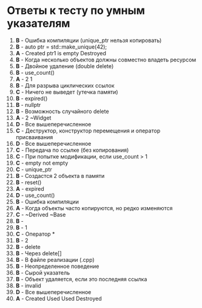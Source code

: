 # Ответы к тесту по умным указателям

1. **B** - Ошибка компиляции (unique_ptr нельзя копировать)
2. **B** - auto ptr = std::make_unique<int>(42);
3. **A** - Created ptr1 is empty Destroyed
4. **B** - Когда несколько объектов должны совместно владеть ресурсом
5. **B** - Двойное удаление (double delete)
6. **B** - use_count()
7. **A** - 2 1
8. **B** - Для разрыва циклических ссылок
9. **C** - Ничего не выведет (утечка памяти)
10. **B** - expired()
11. **B** - nullptr
12. **B** - Возможность случайного delete
13. **A** - 2 ~Widget
14. **D** - Все вышеперечисленное
15. **C** - Деструктор, конструктор перемещения и оператор присваивания
16. **D** - Все вышеперечисленное
17. **C** - Передача по ссылке (без копирования)
18. **C** - При попытке модификации, если use_count > 1
19. **C** - empty not empty
20. **C** - unique_ptr
21. **B** - Создастся 2 объекта в памяти
22. **B** - reset()
23. **A** - expired
24. **D** - use_count()
25. **B** - Ошибка компиляции
26. **A** - Когда объекты часто копируются, но редко изменяются
27. **C** - ~Derived ~Base
28. **B** - <memory>
29. **B** - 1
30. **C** - Оператор *
31. **B** - 2
32. **B** - delete
33. **B** - Через delete[]
34. **B** - В файле реализации (.cpp)
35. **B** - Неопределенное поведение
36. **B** - Сырой указатель
37. **B** - Объект удаляется, если это последняя ссылка
38. **B** - invalid
39. **D** - Все вышеперечисленное
40. **A** - Created Used Used Destroyed 